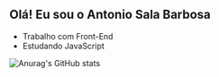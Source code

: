 ## Olá! Eu sou o Antonio Sala Barbosa
- Trabalho com Front-End
- Estudando JavaScript

![Anurag's GitHub stats](https://github-readme-stats.vercel.app/api?username=antoniosalainfo&show_icons=true&theme=dracula)
